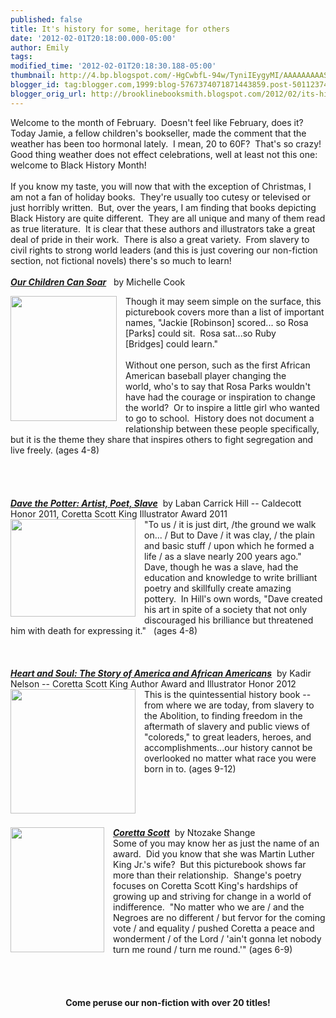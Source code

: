 ```yaml
---
published: false
title: It's history for some, heritage for others
date: '2012-02-01T20:18:00.000-05:00'
author: Emily
tags: 
modified_time: '2012-02-01T20:18:30.188-05:00'
thumbnail: http://4.bp.blogspot.com/-HgCwbfL-94w/TyniIEygyMI/AAAAAAAAAS4/3dJtNeD2-us/s72-c/9781599907833.jpg
blogger_id: tag:blogger.com,1999:blog-5767374071871443859.post-5011237416899099518
blogger_orig_url: http://brooklinebooksmith.blogspot.com/2012/02/its-history-for-some-heritage-for.html
---
```


Welcome to the month of February.&nbsp; Doesn't feel like February, does it?&nbsp; Today Jamie, a fellow children's bookseller, made the comment that the weather has been too hormonal lately.&nbsp; I mean, 20 to 60F?&nbsp; That's so crazy!&nbsp; Good thing weather does not effect celebrations, well at least not this one: welcome to Black History Month!<br /><br />If you know my taste, you will now that with the exception of Christmas, I am not a fan of holiday books.&nbsp; They're usually too cutesy or televised or just horribly written.&nbsp; But, over the years, I am finding that books depicting Black History are quite different.&nbsp; They are all unique and many of them read as true literature.&nbsp; It is clear that these authors and illustrators take a great deal of pride in their work.&nbsp; There is also a great variety.&nbsp; From slavery to civil rights to strong world leaders (and this is just covering our non-fiction section, not&nbsp;fictional novels) there's so much to learn!<br /><br /><strong><em><a href="http://www.brooklinebooksmith-shop.com/book/9781599907833">Our Children Can Soar</a></em></strong>&nbsp;&nbsp; by Michelle Cook<br /><div class="separator" style="clear: both; text-align: center;"><a href="http://4.bp.blogspot.com/-HgCwbfL-94w/TyniIEygyMI/AAAAAAAAAS4/3dJtNeD2-us/s1600/9781599907833.jpg" imageanchor="1" style="clear: left; cssfloat: left; float: left; margin-bottom: 1em; margin-right: 1em;"><img border="0" height="200" sda="true" src="http://4.bp.blogspot.com/-HgCwbfL-94w/TyniIEygyMI/AAAAAAAAAS4/3dJtNeD2-us/s200/9781599907833.jpg" width="170" /></a></div>Though it may seem simple on the surface, this picturebook covers more than a list of important names, "Jackie [Robinson] scored... so Rosa [Parks] could sit.&nbsp; Rosa sat...so Ruby [Bridges]&nbsp;could learn."<br /><br />Without one person, such as&nbsp;the first African American&nbsp;baseball player&nbsp;changing the world,&nbsp;who's to say that&nbsp;Rosa Parks&nbsp;wouldn't have had the courage or inspiration to change the world?&nbsp; Or to inspire a little girl who wanted to go to school.&nbsp; History does not document a relationship between these people specifically, but it is the theme they share that inspires others to fight segregation and live freely. (ages 4-8)<br /><br /><br /><br /><br /><strong><em><a href="http://www.brooklinebooksmith-shop.com/book/9780316107310">Dave the Potter: Artist, Poet, Slave</a></em></strong>&nbsp; by Laban Carrick Hill -- Caldecott Honor 2011, Coretta Scott King Illustrator&nbsp;Award 2011<br /><div class="separator" style="clear: both; text-align: center;"><a href="http://2.bp.blogspot.com/-NtEYp0vEO4A/TynibPcTJOI/AAAAAAAAATA/YAJ2y24whIY/s1600/dave+the+potter.jpg" imageanchor="1" style="clear: left; cssfloat: left; float: left; margin-bottom: 1em; margin-right: 1em;"><img border="0" height="156" sda="true" src="http://2.bp.blogspot.com/-NtEYp0vEO4A/TynibPcTJOI/AAAAAAAAATA/YAJ2y24whIY/s200/dave+the+potter.jpg" width="200" /></a></div>"To us / it is just dirt, /the ground we walk on... / But to Dave / it was clay, / the plain and basic stuff / upon which he formed a life / as a slave nearly 200 years ago."&nbsp; Dave, though he was a slave, had the education&nbsp;and knowledge to write brilliant poetry and skillfully create amazing pottery.&nbsp;&nbsp;In Hill's own words, "Dave created his art in spite of a society that not only discouraged his brilliance but threatened him with death for expressing it."&nbsp; &nbsp;(ages 4-8)<br /><br /><br /><br /><strong><em><a href="http://www.brooklinebooksmith-shop.com/book/9780061730740">Heart and Soul: The Story of America and African Americans</a></em></strong>&nbsp; by Kadir Nelson --&nbsp;Coretta Scott King Author Award and&nbsp;Illustrator Honor 2012<br /><div class="separator" style="clear: both; text-align: center;"><a href="http://1.bp.blogspot.com/-DO7x2D0yIDw/TynislfJvwI/AAAAAAAAATI/qOHn2x2Lm8A/s1600/HEART+AND+SOUL.jpg" imageanchor="1" style="clear: left; cssfloat: left; float: left; margin-bottom: 1em; margin-right: 1em;"><img border="0" height="199" sda="true" src="http://1.bp.blogspot.com/-DO7x2D0yIDw/TynislfJvwI/AAAAAAAAATI/qOHn2x2Lm8A/s200/HEART+AND+SOUL.jpg" width="200" /></a></div>This is the quintessential history book -- from where we are today, from slavery to the Abolition, to finding freedom in the aftermath of slavery and public views of "coloreds," to great leaders, heroes, and accomplishments...our history cannot be overlooked no matter what race you were born in to. (ages 9-12)<br /><br /><br /><br /><br /><br /><strong><em><a href="http://www.brooklinebooksmith-shop.com/book/9780061253669">Coretta Scott</a></em></strong>&nbsp; by Ntozake Shange<a href="http://4.bp.blogspot.com/-Oc23gUOz67o/TynjAdkIwjI/AAAAAAAAATQ/BN4zw6A5zmY/s1600/coretta-scott.jpg" imageanchor="1" style="clear: left; cssfloat: left; float: left; margin-bottom: 1em; margin-right: 1em;"><img border="0" height="200" sda="true" src="http://4.bp.blogspot.com/-Oc23gUOz67o/TynjAdkIwjI/AAAAAAAAATQ/BN4zw6A5zmY/s200/coretta-scott.jpg" width="150" /></a><br />Some of you may know her as just the name of an award.&nbsp; Did you know that she was Martin Luther King Jr.'s wife?&nbsp; But this picturebook shows far more than their relationship.&nbsp; Shange's poetry focuses on Coretta Scott King's hardships of growing up and striving for change&nbsp;in a world of indifference.&nbsp; "No matter who we are / and the Negroes are no different / but fervor for the coming vote / and equality / pushed Coretta a peace and wonderment / of the Lord / 'ain't gonna let nobody turn me round / turn me round.'" (ages 6-9)<br /><br /><br /><br /><br /><div style="text-align: center;"><strong>Come peruse our non-fiction with&nbsp;over 20 titles!</strong></div>